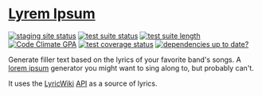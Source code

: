 [Lyrem Ipsum](http://lyrem-ipsum.com)
=====================================

[![staging site status](https://codeship.com/projects/139410e0-5a68-0132-efa6-46545b4ba6c4/status)](https://codeship.com/projects/50372)
[![test suite status](https://travis-ci.org/alxndr/lyrem-ipsum.png?branch=master)](https://travis-ci.org/alxndr/lyrem-ipsum)
[![test suite length](https://buildtimetrend.herokuapp.com/badge/buildtimetrend/service/latest)](https://buildtimetrend.herokuapp.com/dashboard/buildtimetrend/service/)
[![Code Climate GPA](https://codeclimate.com/github/alxndr/lyrem-ipsum.png)](https://codeclimate.com/github/alxndr/lyrem-ipsum)
[![test coverage status](https://coveralls.io/repos/alxndr/lyrem-ipsum/badge.png)](https://coveralls.io/r/alxndr/lyrem-ipsum)
[![dependencies up to date?](https://gemnasium.com/alxndr/lyrem-ipsum.png)](https://gemnasium.com/alxndr/lyrem-ipsum)

Generate filler text based on the lyrics of your favorite band's songs. A [lorem ipsum](http://en.wikipedia.org/wiki/Lorem_ipsum "Wikipedia: 'lorem ipsum'") generator you might want to sing along to, but probably can't.

It uses the [LyricWiki](http://lyrics.wikia.com/Lyrics_Wiki "LyricWiki") [API](http://api.wikia.com/wiki/LyricWiki_API "LyricWiki's API") as a source of lyrics.


